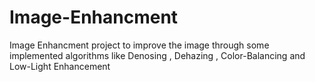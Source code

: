 # Image-Enhancment
Image Enhancment project to improve the image through some implemented algorithms like Denosing , Dehazing , Color-Balancing and Low-Light Enhancement
